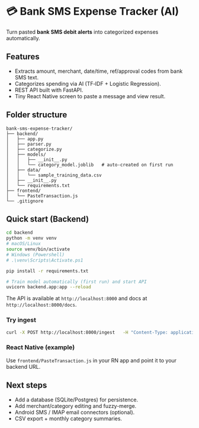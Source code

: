 
# 💳 Bank SMS Expense Tracker (AI)

Turn pasted **bank SMS debit alerts** into categorized expenses automatically.

## Features
- Extracts amount, merchant, date/time, ref/approval codes from bank SMS text.
- Categorizes spending via AI (TF‑IDF + Logistic Regression).
- REST API built with FastAPI.
- Tiny React Native screen to paste a message and view result.

## Folder structure
```
bank-sms-expense-tracker/
├── backend/
│   ├── app.py
│   ├── parser.py
│   ├── categorize.py
│   ├── models/
│   │   ├── __init__.py
│   │   └── category_model.joblib   # auto-created on first run
│   ├── data/
│   │   └── sample_training_data.csv
│   ├── __init__.py
│   └── requirements.txt
├── frontend/
│   └── PasteTransaction.js
└── .gitignore
```

## Quick start (Backend)
```bash
cd backend
python -m venv venv
# macOS/Linux
source venv/bin/activate
# Windows (Powershell)
# .\venv\Scripts\Activate.ps1

pip install -r requirements.txt

# Train model automatically (first run) and start API
uvicorn backend.app:app --reload
```

The API is available at `http://localhost:8000` and docs at `http://localhost:8000/docs`.

### Try ingest
```bash
curl -X POST http://localhost:8000/ingest   -H "Content-Type: application/json"   -d '{"text": "Transaction from 0634 on 16/10/25 at 23:37:41 for MVR58.74 at SEMILI was processed. Reference No:101690513586, Approval Code:889680."}'
```

### React Native (example)
Use `frontend/PasteTransaction.js` in your RN app and point it to your backend URL.

## Next steps
- Add a database (SQLite/Postgres) for persistence.
- Add merchant/category editing and fuzzy-merge.
- Android SMS / IMAP email connectors (optional).
- CSV export + monthly category summaries.
